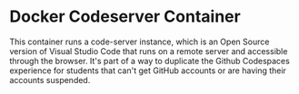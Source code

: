 
# Docker Codeserver Container

This container runs a code-server instance, which is an Open Source version of
Visual Studio Code that runs on a remote server and accessible through the
browser. It's part of a way to duplicate the Github Codespaces experience for
students that can't get GitHub accounts or are having their accounts suspended. 